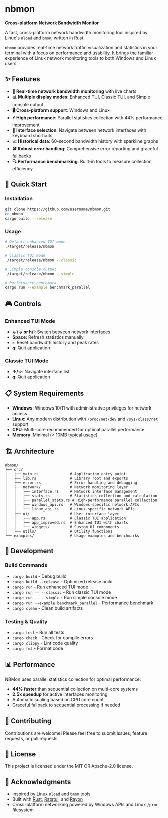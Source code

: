 # nbmon

**Cross-platform Network Bandwidth Monitor**

A fast, cross-platform network bandwidth monitoring tool inspired by Linux's `nload` and `bmon`, written in Rust.

`nbmon` provides real-time network traffic visualization and statistics in your terminal with a focus on performance and usability. It brings the familiar experience of Linux network monitoring tools to both Windows and Linux users.

## ✨ Features

- **🚀 Real-time network bandwidth monitoring** with live charts
- **📊 Multiple display modes**: Enhanced TUI, Classic TUI, and Simple console output
- **🖥️ Cross-platform support**: Windows and Linux
- **⚡ High performance**: Parallel statistics collection with 44% performance improvement  
- **🎯 Interface selection**: Navigate between network interfaces with keyboard shortcuts
- **📈 Historical data**: 60-second bandwidth history with sparkline graphs
- **🛠️ Robust error handling**: Comprehensive error reporting and graceful fallbacks
- **🔍 Performance benchmarking**: Built-in tools to measure collection efficiency

## 🚀 Quick Start

### Installation

```bash
git clone https://github.com/username/nbmon.git
cd nbmon
cargo build --release
```

### Usage

```bash
# Default enhanced TUI mode
./target/release/nbmon

# Classic TUI mode  
./target/release/nbmon --classic

# Simple console output
./target/release/nbmon --simple

# Performance benchmark
cargo run --example benchmark_parallel
```

## 🎮 Controls

### Enhanced TUI Mode
- **←/→ or h/l**: Switch between network interfaces
- **Space**: Refresh statistics manually
- **r**: Reset bandwidth history and peak rates
- **q**: Quit application

### Classic TUI Mode
- **↑/↓**: Navigate interface list
- **q**: Quit application

## 📋 System Requirements

- **Windows**: Windows 10/11 with administrative privileges for network access
- **Linux**: Any modern distribution with `/proc/net/dev` and `/sys/class/net` support
- **CPU**: Multi-core recommended for optimal parallel performance
- **Memory**: Minimal (< 10MB typical usage)

## 🏗️ Architecture

```
nbmon/
├── src/
│   ├── main.rs              # Application entry point
│   ├── lib.rs               # Library root and exports
│   ├── error.rs             # Error handling and debugging
│   ├── network/             # Network monitoring layer
│   │   ├── interface.rs     # Network interface management
│   │   ├── stats.rs         # Statistics collection and calculation
│   │   ├── parallel_stats.rs # High-performance parallel collection
│   │   ├── windows_api.rs   # Windows-specific network APIs
│   │   └── linux_api.rs     # Linux-specific network APIs  
│   ├── ui/                  # User interface layer
│   │   ├── app.rs           # Classic TUI application
│   │   ├── app_improved.rs  # Enhanced TUI with charts
│   │   └── widgets/         # Custom UI components
│   └── utils/               # Utility functions
└── examples/                # Usage examples and benchmarks
```

## 🔧 Development

### Build Commands
- `cargo build` - Debug build
- `cargo build --release` - Optimized release build
- `cargo run` - Run enhanced TUI mode
- `cargo run -- --classic` - Run classic TUI mode
- `cargo run -- --simple` - Run simple console mode
- `cargo run --example benchmark_parallel` - Performance benchmark
- `cargo clean` - Clean build artifacts

### Testing & Quality
- `cargo test` - Run all tests
- `cargo check` - Check for compile errors
- `cargo clippy` - Lint code quality
- `cargo fmt` - Format code

## 📊 Performance

NBMon uses parallel statistics collection for optimal performance:

- **44% faster** than sequential collection on multi-core systems
- **2.5x speedup** for active interfaces monitoring
- Automatic scaling based on CPU core count
- Graceful fallback to sequential processing if needed

## 🤝 Contributing

Contributions are welcome! Please feel free to submit issues, feature requests, or pull requests.

## 📄 License

This project is licensed under the MIT OR Apache-2.0 license.

## 🙏 Acknowledgments

- Inspired by Linux `nload` and `bmon` tools
- Built with [Rust](https://rust-lang.org/), [Ratatui](https://github.com/ratatui/ratatui), and [Rayon](https://github.com/rayon-rs/rayon)
- Cross-platform networking powered by Windows APIs and Linux `/proc` filesystem